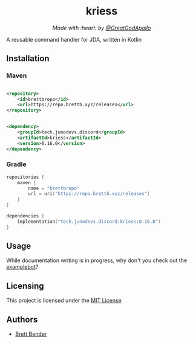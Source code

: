 <h1 align="center">kriess</h1>
<p align="center"><i>Made with :heart: by <a href="https://github.com/GreatGodApollo">@GreatGodApollo</a></i></p>

A reusable command handler for JDA, written in Kotlin

## Installation

### Maven

```xml

<repository>
    <id>brettbrepo</id>
    <url>https://repo.brettb.xyz/releases</url>
</repository>
```

```xml

<dependency>
    <groupId>tech.junodevs.discord</groupId>
    <artifactId>kriess</artifactId>
    <version>0.16.0</version>
</dependency>
```

### Gradle

```kotlin
repositories {
    maven {
        name = "brettbrepo"
        url = uri("https://repo.brettb.xyz/releases")
    }
}

dependencies {
    implementation("tech.junodevs.discord:kriess:0.16.0")
}
```

## Usage

While documentation writing is in progress, why don't you check out
the [examplebot](https://github.com/junodevs/kriess-examplebot)?

## Licensing

This project is licensed under the [MIT License](https://choosealicense.com/licenses/mit/)

## Authors

* [Brett Bender](https://github.com/GreatGodApollo)
